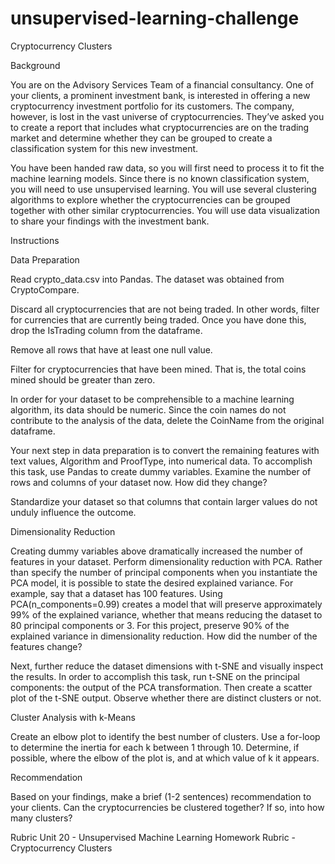 # unsupervised-learning-challenge
Cryptocurrency Clusters

Background


You are on the Advisory Services Team of a financial consultancy. One of your clients, a prominent investment bank, is interested in offering a new cryptocurrency investment portfolio for its customers. The company, however, is lost in the vast universe of cryptocurrencies. They’ve asked you to create a report that includes what cryptocurrencies are on the trading market and determine whether they can be grouped to create a classification system for this new investment.


You have been handed raw data, so you will first need to process it to fit the machine learning models. Since there is no known classification system, you will need to use unsupervised learning. You will use several clustering algorithms to explore whether the cryptocurrencies can be grouped together with other similar cryptocurrencies. You will use data visualization to share your findings with the investment bank.



Instructions

Data Preparation


Read crypto_data.csv into Pandas. The dataset was obtained from CryptoCompare.


Discard all cryptocurrencies that are not being traded. In other words, filter for currencies that are currently being traded. Once you have done this, drop the IsTrading column from the dataframe.


Remove all rows that have at least one null value.


Filter for cryptocurrencies that have been mined. That is, the total coins mined should be greater than zero.


In order for your dataset to be comprehensible to a machine learning algorithm, its data should be numeric. Since the coin names do not contribute to the analysis of the data, delete the CoinName from the original dataframe.


Your next step in data preparation is to convert the remaining features with text values, Algorithm and ProofType, into numerical data. To accomplish this task, use Pandas to create dummy variables. Examine the number of rows and columns of your dataset now. How did they change?


Standardize your dataset so that columns that contain larger values do not unduly influence the outcome.



Dimensionality Reduction


Creating dummy variables above dramatically increased the number of features in your dataset. Perform dimensionality reduction with PCA. Rather than specify the number of principal components when you instantiate the PCA model, it is possible to state the desired explained variance. For example, say that a dataset has 100 features. Using PCA(n_components=0.99) creates a model that will preserve approximately 99% of the explained variance, whether that means reducing the dataset to 80 principal components or 3. For this project, preserve 90% of the explained variance in dimensionality reduction. How did the number of the features change?


Next, further reduce the dataset dimensions with t-SNE and visually inspect the results. In order to accomplish this task, run t-SNE on the principal components: the output of the PCA transformation. Then create a scatter plot of the t-SNE output. Observe whether there are distinct clusters or not.



Cluster Analysis with k-Means

Create an elbow plot to identify the best number of clusters. Use a for-loop to determine the inertia for each k between 1 through 10. Determine, if possible, where the elbow of the plot is, and at which value of k it appears.


Recommendation

Based on your findings, make a brief (1-2 sentences) recommendation to your clients. Can the cryptocurrencies be clustered together? If so, into how many clusters?


Rubric
Unit 20 - Unsupervised Machine Learning Homework Rubric - Cryptocurrency Clusters
